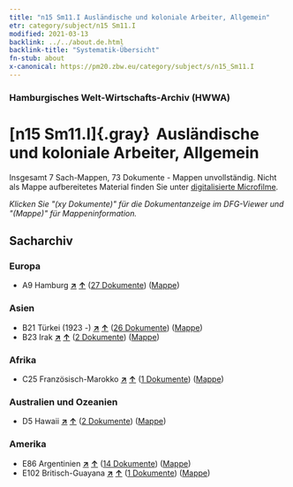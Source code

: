 ```yaml
---
title: "n15 Sm11.I Ausländische und koloniale Arbeiter, Allgemein"
etr: category/subject/n15 Sm11.I
modified: 2021-03-13
backlink: ../../about.de.html
backlink-title: "Systematik-Übersicht"
fn-stub: about
x-canonical: https://pm20.zbw.eu/category/subject/s/n15_Sm11.I
---
```


### Hamburgisches Welt-Wirtschafts-Archiv (HWWA)
# [n15 Sm11.I]{.gray}&#8201; Ausländische und koloniale Arbeiter, Allgemein&#160; 




Insgesamt 7 Sach-Mappen, 73 Dokumente - Mappen unvollständig.
Nicht als Mappe aufbereitetes Material finden Sie unter [digitalisierte Microfilme](/film/h1_sh.de.html).

_Klicken Sie "(xy Dokumente)" für die Dokumentanzeige im DFG-Viewer und "(Mappe)" für Mappeninformation._

## Sacharchiv




### Europa

- A9 Hamburg [**&nearr;**](../../../geo/i/140905/about.de.html "Hamburg (alle Mappen)") [**&uarr;**](../../../geo/about.de.html#A9 "Ländersystematik") (<a href="https://pm20.zbw.eu/dfgview/sh/140905,145174" title="über: Hamburg : Ausländische und koloniale Arbeiter, Allgemein" target="_blank">27 Dokumente</a>) ([Mappe](../../../../folder/sh/1409xx/140905/1451xx/145174/about.de.html))

### Asien

- B21 Türkei (1923 -) [**&nearr;**](../../../geo/i/141111/about.de.html "Türkei (1923 -) (alle Mappen)") [**&uarr;**](../../../geo/about.de.html#B21 "Ländersystematik") (<a href="https://pm20.zbw.eu/dfgview/sh/141111,145174" title="über: Türkei (1923 -) : Ausländische und koloniale Arbeiter, Allgemein" target="_blank">26 Dokumente</a>) ([Mappe](../../../../folder/sh/1411xx/141111/1451xx/145174/about.de.html))
- B23 Irak [**&nearr;**](../../../geo/i/141113/about.de.html "Irak (alle Mappen)") [**&uarr;**](../../../geo/about.de.html#B23 "Ländersystematik") (<a href="https://pm20.zbw.eu/dfgview/sh/141113,145174" title="über: Irak : Ausländische und koloniale Arbeiter, Allgemein" target="_blank">2 Dokumente</a>) ([Mappe](../../../../folder/sh/1411xx/141113/1451xx/145174/about.de.html))

### Afrika

- C25 Französisch-Marokko [**&nearr;**](../../../geo/i/141358/about.de.html "Französisch-Marokko (alle Mappen)") [**&uarr;**](../../../geo/about.de.html#C25 "Ländersystematik") (<a href="https://pm20.zbw.eu/dfgview/sh/141358,145174" title="über: Französisch-Marokko : Ausländische und koloniale Arbeiter, Allgemein" target="_blank">1 Dokumente</a>) ([Mappe](../../../../folder/sh/1413xx/141358/1451xx/145174/about.de.html))

### Australien und Ozeanien

- D5 Hawaii [**&nearr;**](../../../geo/i/141595/about.de.html "Hawaii (alle Mappen)") [**&uarr;**](../../../geo/about.de.html#D5 "Ländersystematik") (<a href="https://pm20.zbw.eu/dfgview/sh/141595,145174" title="über: Hawaii : Ausländische und koloniale Arbeiter, Allgemein" target="_blank">2 Dokumente</a>) ([Mappe](../../../../folder/sh/1415xx/141595/1451xx/145174/about.de.html))

### Amerika

- E86 Argentinien [**&nearr;**](../../../geo/i/141692/about.de.html "Argentinien (alle Mappen)") [**&uarr;**](../../../geo/about.de.html#E86 "Ländersystematik") (<a href="https://pm20.zbw.eu/dfgview/sh/141692,145174" title="über: Argentinien : Ausländische und koloniale Arbeiter, Allgemein" target="_blank">14 Dokumente</a>) ([Mappe](../../../../folder/sh/1416xx/141692/1451xx/145174/about.de.html))
- E102 Britisch-Guayana [**&nearr;**](../../../geo/i/141700/about.de.html "Britisch-Guayana (alle Mappen)") [**&uarr;**](../../../geo/about.de.html#E102 "Ländersystematik") (<a href="https://pm20.zbw.eu/dfgview/sh/141700,145174" title="über: Britisch-Guayana : Ausländische und koloniale Arbeiter, Allgemein" target="_blank">1 Dokumente</a>) ([Mappe](../../../../folder/sh/1417xx/141700/1451xx/145174/about.de.html))


